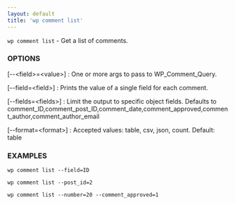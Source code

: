 ```yaml
---
layout: default
title: 'wp comment list'
---
```


`wp comment list` - Get a list of comments.

### OPTIONS

[\--&lt;field&gt;=&lt;value&gt;]
: One or more args to pass to WP_Comment_Query.

[\--field=&lt;field&gt;]
: Prints the value of a single field for each comment.

[\--fields=&lt;fields&gt;]
: Limit the output to specific object fields. Defaults to comment_ID,comment_post_ID,comment_date,comment_approved,comment_author,comment_author_email

[\--format=&lt;format&gt;]
: Accepted values: table, csv, json, count. Default: table

### EXAMPLES

    wp comment list --field=ID

    wp comment list --post_id=2

    wp comment list --number=20 --comment_approved=1

